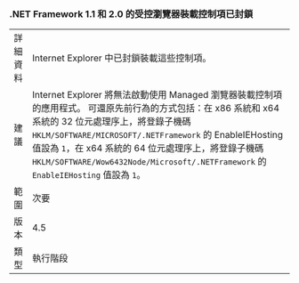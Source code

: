 ### <a name="managed-browser-hosting-controls-from-the-net-framework-11-and-20-are-blocked"></a>.NET Framework 1.1 和 2.0 的受控瀏覽器裝載控制項已封鎖

|   |   |
|---|---|
|詳細資料|Internet Explorer 中已封鎖裝載這些控制項。|
|建議|Internet Explorer 將無法啟動使用 Managed 瀏覽器裝載控制項的應用程式。 可還原先前行為的方式包括：在 x86 系統和 x64 系統的 32 位元處理序上，將登錄子機碼 <code>HKLM/SOFTWARE/MICROSOFT/.NETFramework</code> 的 EnableIEHosting 值設為 <code>1</code>，在 x64 系統的 64 位元處理序上，將登錄子機碼 <code>HKLM/SOFTWARE/Wow6432Node/Microsoft/.NETFramework</code> 的 <code>EnableIEHosting</code> 值設為 <code>1</code>。|
|範圍|次要|
|版本|4.5|
|類型|執行階段|

